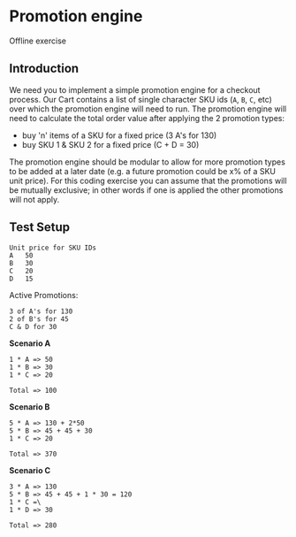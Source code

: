 # Promotion engine
Offline exercise

## Introduction
We need you to implement a simple promotion engine for a checkout process.
Our Cart contains a list of single character SKU ids (`A`, `B`, `C`, etc) over which the promotion engine will need to run.
The promotion engine will need to calculate the total order value after applying the 2 promotion types:

- buy 'n' items of a SKU for a fixed price (3 A's for 130)
- buy SKU 1 & SKU 2 for a fixed price (C + D = 30)

The promotion engine should be modular to allow for more promotion types to be added at a later date (e.g. a future promotion could be x% of a SKU unit price).
For this coding exercise you can assume that the promotions will be mutually exclusive; in other words if one is applied the other promotions will not apply.

## Test Setup

```
Unit price for SKU IDs
A   50
B   30
C   20
D   15
```

Active Promotions:

```
3 of A's for 130
2 of B's for 45
C & D for 30
```

**Scenario A**

```
1 * A => 50
1 * B => 30
1 * C => 20

Total => 100
```

**Scenario B**

```
5 * A => 130 + 2*50
5 * B => 45 + 45 + 30
1 * C => 20

Total => 370
```

**Scenario C**

```
3 * A => 130
5 * B => 45 + 45 + 1 * 30 = 120
1 * C =\
1 * D => 30

Total => 280
```
